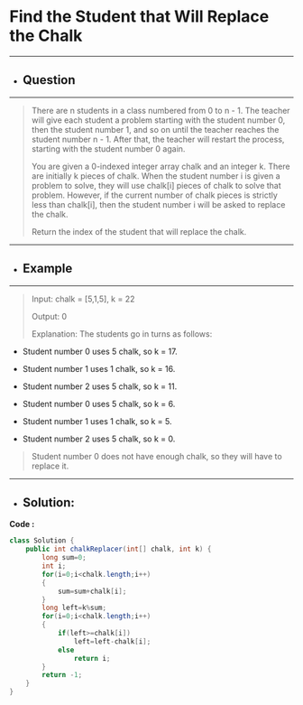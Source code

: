 # Find the Student that Will Replace the Chalk
---
- ## Question
---
>There are n students in a class numbered from 0 to n - 1. The teacher will give each student a problem starting with the student number 0, then the student number 1, and so on until the teacher reaches the student number n - 1. After that, the teacher will restart the process, starting with the student number 0 again.
>
>You are given a 0-indexed integer array chalk and an integer k. There are initially k pieces of chalk. When the student number i is given a problem to solve, they will use chalk[i] pieces of chalk to solve that problem. However, if the current number of chalk pieces is strictly less than chalk[i], then the student number i will be asked to replace the chalk.
>
>Return the index of the student that will replace the chalk.
---
- ## Example
---
> Input: chalk = [5,1,5], k = 22
> 
> Output: 0
> 
> Explanation: The students go in turns as follows:
> 
- Student number 0 uses 5 chalk, so k = 17.

- Student number 1 uses 1 chalk, so k = 16.
- Student number 2 uses 5 chalk, so k = 11.
- Student number 0 uses 5 chalk, so k = 6.
- Student number 1 uses 1 chalk, so k = 5.
- Student number 2 uses 5 chalk, so k = 0.
> Student number 0 does not have enough chalk, so they will have to replace it.
---
- ## Solution:
**Code :**
```java
class Solution {
    public int chalkReplacer(int[] chalk, int k) {
        long sum=0;
        int i;
        for(i=0;i<chalk.length;i++)
        {
            sum=sum+chalk[i];
        }
        long left=k%sum;
        for(i=0;i<chalk.length;i++)
        {
            if(left>=chalk[i])
                left=left-chalk[i];
            else
                return i;
        }
        return -1;
    }
}
